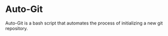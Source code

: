 # Auto-Git
Auto-Git is a bash script that automates the process of initializing a new git repository.
